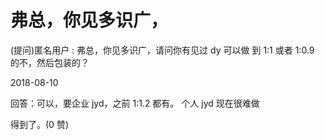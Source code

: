 # 弗总，你见多识广，

(提问)匿名用户 : 弗总，你见多识广，请问你有见过 dy 可以做 到 1:1 或者 1:0.9 的不，然后包装的？

2018-08-10

回答：可以，要企业 jyd，之前 1:1.2 都有。 个人 jyd 现在很难做

得到了。(0 赞)